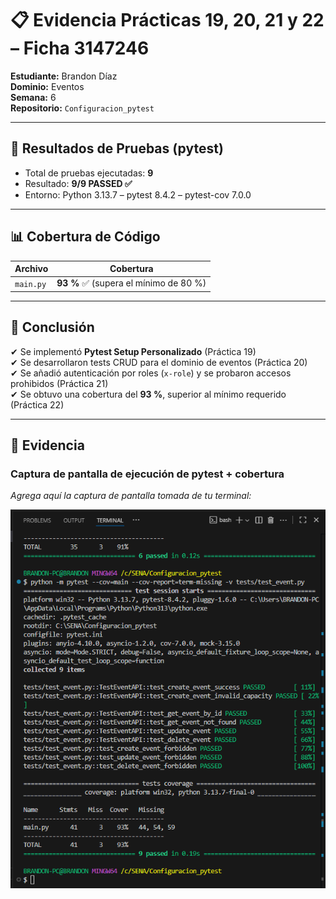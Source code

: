 # 📋 Evidencia Prácticas 19, 20, 21 y 22 – Ficha 3147246

**Estudiante:** Brandon Díaz  
**Dominio:** Eventos  
**Semana:** 6  
**Repositorio:** `Configuracion_pytest`

---

## 🧪 Resultados de Pruebas (pytest)

- Total de pruebas ejecutadas: **9**
- Resultado: **9/9 PASSED ✅**
- Entorno: Python 3.13.7 – pytest 8.4.2 – pytest-cov 7.0.0

---

## 📊 Cobertura de Código

| Archivo   | Cobertura |
|----------|-----------|
| `main.py` | **93 %** ✅ (supera el mínimo de 80 %) |

---

## 📝 Conclusión

✔ Se implementó **Pytest Setup Personalizado** (Práctica 19)  
✔ Se desarrollaron tests CRUD para el dominio de eventos (Práctica 20)  
✔ Se añadió autenticación por roles (`x-role`) y se probaron accesos prohibidos (Práctica 21)  
✔ Se obtuvo una cobertura del **93 %**, superior al mínimo requerido (Práctica 22)  

---

## 📸 Evidencia

### Captura de pantalla de ejecución de pytest + cobertura

_Agrega aquí la captura de pantalla tomada de tu terminal:_  

![Ejecución de pruebas](./evidencia_pytest.png)
